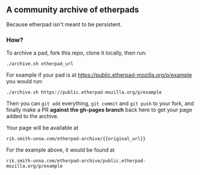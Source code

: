 ## A community archive of etherpads

Because etherpad isn't meant to be persistent.

### How?

To archive a pad, fork this repo, clone it locally, then run:

```
./archive.sh etherpad_url
```

For example if your pad is at https://public.etherpad-mozilla.org/p/example you would run:

```
./archive.sh https://public.etherpad-mozilla.org/p/example

```

Then you can `git add` everything, `git commit` and `git push` to your fork, and finally make a PR **against the gh-pages branch** back here to get your page added to the archive.

Your page will be available at

```
rik.smith-unna.com/etherpad-archive/{{original_url}}
```

For the example above, it would be found at

```
rik.smith-unna.com/etherpad-archive/public.etherpad-mozilla.org/p/example

```
